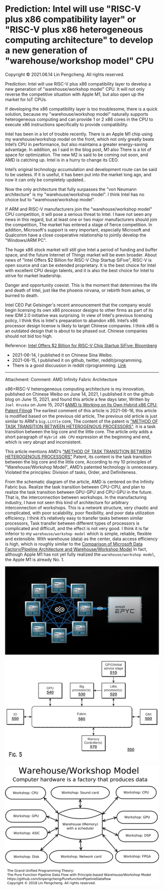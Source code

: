 # Prediction: Intel will use "RISC-V plus x86 compatibility layer" or "RISC-V plus x86 heterogeneous computing architecture" to develop a new generation of "warehouse/workshop model" CPU

Copyright © 2021.06.14 Lin Pengcheng. All rights reserved.

Prediction: Intel will use RISC-V plus x86 compatibility layer to develop a new generation of "warehouse/workshop model" CPU. 
It will not only reverse the competitive situation with Apple M1, but also open up the market for IoT CPUs.

If developing the x86 compatibility layer is too troublesome, there is a quick solution, 
because my "warehouse/workshop model" naturally supports heterogeneous computing and can 
provide 1 or 2 x86 cores in the CPU to execute x86 instructions specifically to provide compatibility.

Intel has been in a lot of trouble recently. There is an Apple M1 chip using my warehouse/workshop model on the front, 
which not only greatly beats Intel’s CPU in performance, but also maintains a greater energy-saving advantage. 
In addition, as I said in the blog post, M1 also There is a lot of space for optimization. 
The new M2 is said to be coming out soon, and AMD is catching up. Intel is in a hurry to change its CEO.

Intel’s original technology accumulation and development route can be said to be useless. 
If it is useful, it has been put into the market long ago, and now it can only be completely updated..

Now the only architecture that fully surpasses the "von Neumann architecture" is my "warehouse/workshop model". 
I think Intel has no choice but to "warehouse/workshop model".

If ARM and RISC-V manufacturers join the "warehouse/workshop model" CPU competition, it will pose a serious threat to Intel. 
I have not seen any news in this regard, but at least one or two major manufacturers should join the competition,
The market has entered a stage of fierce competition. In addition, Microsoft's support is very important, 
especially Microsoft and Qualcomm have a close cooperative relationship to jointly develop the "Windows/ARM PC".

The huge x86 stock market will still give Intel a period of funding and buffer space, 
and the future Internet of Things market will be even broader. 
About news of "Intel Offers $2 Billion for RISC-V Chip Startup SiFive",
RISC-V is open source and can be extended proprietary. 
It is the best choice for Intel with excellent CPU design talents, 
and it is also the best choice for Intel to strive for market leadership. 

Danger and opportunity coexist. This is the moment that determines the life and death of Intel, 
just like the phoenix nirvana, or rebirth from ashes, or burned to death.

Intel CEO Pat Gelsinger's recent announcement that the company would begin licensing its own x86 processor designs 
to other firms as part of its new IDM 2.0 initiative was surprising. 
In view of Intel's previous licensing policy, I think this is Intel's preparation to abandon x86.
Intel’s x86 processor design license is likely to target Chinese companies.
I think x86 is an outdated design that is about to be phased out.
Chinese companies should not bid too high.

Reference: [Intel Offers $2 Billion for RISC-V Chip Startup SiFive: Bloomberg](https://www.tomshardware.com/news/intel-offers-dollar2-billion-for-risc-v-startup-sifive-bloomberg)

- 2021-06-14, I published it on Chinese Sina Weibo.
- 2021-06-15, I published it on github, twitter, reddit/programming.
- There is a good discussion in reddit r/programming. [Link](https://www.reddit.com/r/programming/comments/o0gxy3/prediction_intel_will_use_riscv_plus_x86/)

----

Attachment: Comment: AMD Infinity Fabric Architecture

x86+RISC-V heterogeneous computing architecture 
is my innovation, published on Chinese Weibo on June 14, 2021,
I published it on the github blog on June 15, 2021, 
and found this article a few days later,
Written by `Joel Hruska` on June 15, 2021
[《AMD Is Working on Its Own Hybrid x86 CPU: Patent Filing》](https://www.extremetech.com/computing/323713-amd-is-working-on-its-own-hybrid-x86-cpu-patent-filing)
The earliest comment of this article is 2021-06-16, 
this article is modified based on the previous old article,
The previous old article is just similar to ARM's `big.Little` core,
The content of the patent is ["METHOD OF TASK TRANSITION BETWEEN HETEROGENOUS PROCESSORS"](https://www.freepatentsonline.com/y2021/0173715.html).
it is a task transition between the big core 
and the little core. The article only adds a short 
paragraph of `Hybrid x86 CPU` expression 
at the beginning and end, 
which is very abrupt and inconsistent.

This article mentions AMD’s ["METHOD OF TASK TRANSITION BETWEEN HETEROGENOUS PROCESSORS"](https://www.freepatentsonline.com/y2021/0173715.html)
Patent, its content is the task transition between 
the big core and the little core,
According to my 10 principles of "Warehouse/Workshop Model", 
AMD’s patented technology is unnecessary.
Violated the principles: Division of tasks, 
Order, and Definiteness.

From the schematic diagram of the article, 
AMD is centered on the Infinity Fabric bus.
Realize the task transition between CPU-CPU, 
and plan to realize the task transition 
between GPU-GPU and CPU-GPU in the future.
That is, the interconnection between workshops. 
In the manufacturing industry, I have not seen 
this kind of architecture for arbitrary 
interconnection of workshops.
This is a network structure, very chaotic 
and complicated, with poor scalability, 
poor flexibility, and poor data utilization efficiency.
I think it’s relatively easy to transfer tasks between 
similar processors, Task transfer between different 
types of processors is complicated and difficult, 
and the effect is not very good.
I think it is far inferior to my `warehouse/workshop model` 
which is simple, reliable, flexible and extensible.
With warehouse (data) as the center, 
data access efficiency is high, 
which is roughly similar to the 
[Comparison of Microsoft Data Factory/Pipeline Architecture and Warehouse/Workshop Model](https://github.com/linpengcheng/PurefunctionPipelineDataflow/blob/master/doc/diff_WWModel_AzureDataFactoryPipe.md)
In fact, although Apple M1 has not yet fully realized 
the `warehouse/workshop model`, the Apple M1 is already No. 1.

![AMD fabric 1](./image/AMD_fabric.jpg)

![AMD fabric 2](./image/AMD_fabric2.jpg)

![Computer-Hardware-Star-WWM](./Computer-Hardware-Star-WWM.svg)
